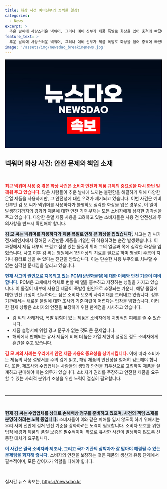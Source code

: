 ```yaml
---
title: 화상 사건 예비신부의 끔찍한 일상!
categories:
  - News
excerpt: >
  추운 날씨에 사랑스러운 넥워머, 그러나 예비 신부가 제품 폭발로 화상을 입어 충격에 빠졌다! 안전 기준 없이 수입된 이 제품의 위험성과 책임 문제는 여전히 논란 속에. 클릭하고 더 알아보세요!
feature_text: >
  추운 날씨에 사랑스러운 넥워머, 그러나 예비 신부가 제품 폭발로 화상을 입어 충격에 빠졌다! 안전 기준 없이 수입된 이 제품의 위험성과 책임 문제는 여전히 논란 속에. 클릭하고 더 알아보세요!
image: '/assets/img/newsdao_breakingnews.jpg'
---
```


<p><img src="/assets/img/newsdao_breakingnews.jpg" alt="ranknews 속보" /></p>

<h2 data-ke-size="size26">넥워머 화상 사건: 안전 문제와 책임 소재</h2>

<p data-ke-size="size16">&nbsp;</p>

<p><b><span style="color: #ee2323;">최근 넥워머 사용 중 겪은 화상 사건은 소비자 안전과 제품 규제의 중요성을 다시 한번 일깨워 주고 있습니다.</span></b> 많은 사람들이 추운 날씨에 느끼는 불편함을 해결하기 위해 다양한 온열 제품을 사용하지만, 그 안전성에 대한 우려가 제기되고 있습니다. 이번 사건은 예비 신부인 김 모 씨가 넥워머를 사용하다가 불행히도 심각한 화상을 입은 경우로, 이 일이 발생하기까지의 경과와 제품에 대한 안전 기준 부재는 모든 소비자에게 심각한 경각심을 주고 있습니다. 다양한 온열 제품 사용을 고려하고 있는 소비자들은 사용 전 안전성과 주의사항을 반드시 확인해야 합니다.</p>

<p><b><span style="background-color: #21538527;">김 모 씨는 넥워머를 착용하다가 제품 폭발로 인해 큰 화상을 입었습니다.</span></b> 사고는 김 씨가 전자레인지에서 정해진 시간만큼 제품을 가열한 뒤 착용하려는 순간 발생했습니다. 이 과정에서 제품 내부의 뜨겁고 점성 있는 물질이 튀어 그의 얼굴과 목에 심각한 화상을 입혔습니다. 사고 이후 김 씨는 병원에서 1년 이상의 치료를 필요로 하며 평생이 주름이 지거나 흉터로 남을 수 있다는 진단을 받았습니다. 이는 단순한 사용 부주의로 치부할 수 없는 심각한 문제임을 알리고 있습니다.</p>

<p><b><span style="color: #1a5490;">현재 사고의 원인으로 지목되고 있는 PCM(상변화물질)에 대한 이해와 안전 기준이 미비합니다.</span></b> PCM은 고체에서 액체로 변할 때 열을 흡수하고 저장하는 성질을 가지고 있습니다. 이 물질이 내부에 사용된 제품이 폭발한 원인으로 추정되는 가운데, 해당 물질에 대한 안전 규정이 전무하다는 점은 소비자 보호의 사각지대를 드러내고 있습니다. 정부 기관에서는 새로운 물질에 대한 조사와 기준 마련이 어렵다는 입장을 밝혔습니다. 이러한 현재 상황은 소비자의 안전을 보장하기 위한 한계점을 시사하고 있습니다.</p>

<ul>
<li>김 씨의 사례처럼, 폭발 위험이 있는 제품은 소비자에게 치명적인 피해를 줄 수 있습니다.</li>
<li>제품 설명서에 위험 경고 문구가 없는 것도 큰 문제입니다.</li>
<li>해외에서 판매되는 유사 제품에 비해 더 높은 가열 제한이 설정된 점도 소비자에게 혼란을 주고 있습니다.</li>
</ul>

<p><b><span style="color: #ee2323;">김 모 씨의 사례는 우리에게 안전 제품 사용의 중요성을 상기시킵니다.</span></b> 이에 따라 소비자는 제품의 사용 설명서를 주의 깊게 읽고, 해당 제품의 안전성을 철저히 검토해야 합니다. 또한, 제조사와 수입업체는 사람들의 생명과 안전을 최우선으로 고려하여 제품을 설계하고 판매해야 하는 의무가 있습니다. 소비자가 권리를 주장하고 안전한 제품을 요구할 수 있는 사회적 분위기 조성을 위한 노력이 절실히 필요합니다.</p>

<p data-ke-size="size16">&nbsp;</p>

<hr>

<p data-ke-size="size16">&nbsp;</p>

<p><b><span style="background-color: #21538527;">현재 김 씨는 수입업체를 상대로 손해배상 청구를 준비하고 있으며, 사건의 책임 소재를 분명히 하려는 노력 중입니다.</span></b> 소비자들이 이와 같은 피해를 입지 않도록 하기 위해서는 우리 사회 전반에 걸쳐 안전 기준을 강화하려는 노력이 필요합니다. 소비자 보호를 위한 법적 배경과 제품의 품질 보증은 필수적이며, 앞으로 유사한 사건이 발생하지 않도록 신중한 대처가 요구됩니다. </p>

<p><b><span style="color: #1a5490;">이 사건은 결국 소비자와 제조사, 그리고 국가 기관의 삼박자가 잘 맞아야 해결될 수 있는 문제임을 회자해 줍니다.</span></b> 소비자의 안전을 보장하는 것은 제품의 생산과 유통 단계에서 필수적이며, 모든 참여자가 역할을 다해야 합니다. </p>

<p data-ke-size="size16">&nbsp;</p>
실시간 뉴스 속보는, <a href="https://newsdao.kr" rel="dofollow">https://newsdao.kr</a>


